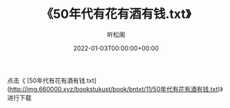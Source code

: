 ﻿---
title:  《50年代有花有酒有钱.txt》
date:   2022-01-03T00:00:00+00:00
author: 听松阁
layout: post
permalink: /50年代有花有酒有钱/
categories: 小说
tags: [小说]
---

点击《 [50年代有花有酒有钱.txt](<a href="http://img.660000.xyz/bookstukust/book/bntxt/11/50" target=_blank>http://img.660000.xyz/bookstukust/book/bntxt/11/50年代有花有酒有钱.txt)》进行下载